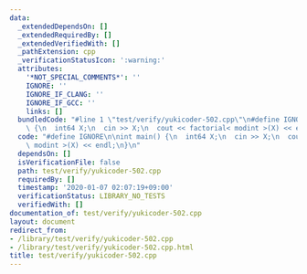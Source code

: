 ```yaml
---
data:
  _extendedDependsOn: []
  _extendedRequiredBy: []
  _extendedVerifiedWith: []
  _pathExtension: cpp
  _verificationStatusIcon: ':warning:'
  attributes:
    '*NOT_SPECIAL_COMMENTS*': ''
    IGNORE: ''
    IGNORE_IF_CLANG: ''
    IGNORE_IF_GCC: ''
    links: []
  bundledCode: "#line 1 \"test/verify/yukicoder-502.cpp\"\n#define IGNORE\n\nint main()\
    \ {\n  int64 X;\n  cin >> X;\n  cout << factorial< modint >(X) << endl;\n}\n"
  code: "#define IGNORE\n\nint main() {\n  int64 X;\n  cin >> X;\n  cout << factorial<\
    \ modint >(X) << endl;\n}\n"
  dependsOn: []
  isVerificationFile: false
  path: test/verify/yukicoder-502.cpp
  requiredBy: []
  timestamp: '2020-01-07 02:07:19+09:00'
  verificationStatus: LIBRARY_NO_TESTS
  verifiedWith: []
documentation_of: test/verify/yukicoder-502.cpp
layout: document
redirect_from:
- /library/test/verify/yukicoder-502.cpp
- /library/test/verify/yukicoder-502.cpp.html
title: test/verify/yukicoder-502.cpp
---
```

